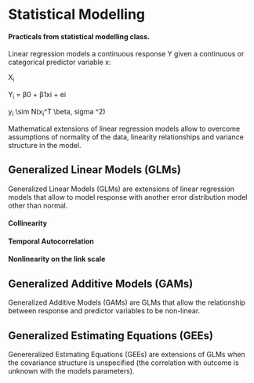 # Statistical Modelling

#### Practicals from statistical modelling class.

Linear regression models a continuous response Y given a continuous or categorical predictor variable x:

X<sub>i</sub>

Y<sub>i</sub> = β0 + β1xi + ei 


y<sub>i</sub> \sim N(x<sub>i</sub>^T \beta, sigma ^2) 


Mathematical extensions of linear regression models allow to overcome assumptions of normality of the data, linearity relationships and variance structure in the model.


## Generalized Linear Models (GLMs)

Generalized Linear Models (GLMs) are extensions of linear regression models that allow to model response with another error distribution model other than normal.

#### Collinearity

#### Temporal Autocorrelation

#### Nonlinearity on the link scale 



## Generalized Additive Models (GAMs)

Generalized Additive Models (GAMs) are GLMs that allow the relationship between response and predictor variables to be non-linear.

## Generalized Estimating Equations (GEEs)

Genereralized Estimating Equations (GEEs) are extensions of GLMs when the covariance structure is unspecified (the correlation with outcome is unknown with the models parameters). 

